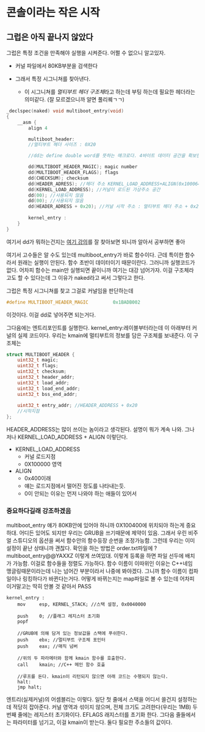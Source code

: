 # 콘솔이라는 작은 시작

## 그럽은 아직 끝나지 않았다

그럽은 특정 조건을 만족해야 실행을 시켜준다. 어쩔 수 없으니 알고있자. 

- 커널 파일에서 80KB부분을 검색한다
- 그래서 특정 시그니쳐를 찾아낸다.

    - 이 시그니쳐를 *멀티부트 헤더 구조체*라고 하는데 부팅 하는데 필요한 헤더라는 의미같다. (잘 모르겠으니까 알면 풀리퀘ㄱㄱ)

```c++
_declspec(naked) void multiboot_entry(void)
{
	__asm {
		align 4

		multiboot_header:
		//멀티부트 헤더 사이즈 : 0X20

        //dd는 define double word를 뜻하는 매크로다. 4바이트 데이터 공간을 확보한다.

		dd(MULTIBOOT_HEADER_MAGIC); magic number
		dd(MULTIBOOT_HEADER_FLAGS); flags
		dd(CHECKSUM); checksum
		dd(HEADER_ADRESS); //헤더 주소 KERNEL_LOAD_ADDRESS+ALIGN(0x100064)
		dd(KERNEL_LOAD_ADDRESS); //커널이 로드된 가상주소 공간
		dd(00); //사용되지 않음
		dd(00); //사용되지 않음
		dd(HEADER_ADRESS + 0x20); //커널 시작 주소 : 멀티부트 헤더 주소 + 0x20, kernel_entry
			
		kernel_entry :
	}
}

```
여기서 dd가 뭐하는건지는 [여기 강의](http://www.cs.virginia.edu/~evans/cs216/guides/x86.html)를 잘 찾아보면 되니까 알아서 공부하면 좋아

여기서 고수들은 알 수도 있는데 multiboot_entry가 바로 함수이다. 근데 특이한 함수라서 원래는 실행이 안된다. 함수 초반이 데이터이기 때문이란다. 그러니까 실행코드가 없다. 어차피 함수는 main만 실행되면 끝이니까 여기는 대강 넘어가자. 이걸 구조체라고도 할 수 있다는데 그 이유가 naked라고 써서 그렇다고 한다.

그럽은 특정 시그니쳐를 찾고 그걸로 커널임을 판단하는데 
```c
#define MULTIBOOT_HEADER_MAGIC         0x1BADB002
```
이것이다. 이걸 dd로 넣어주면 되는거다.

그다음에는 엔트리포인트를 실행한다. kernel_entry:레이블부터라는데 이 아래부터 커널의 실제 코드이다. 우리는 kmain에 멀티부트의 정보를 담은 구조체를 보내준다. 이 구조체는 
```c++
struct MULTIBOOT_HEADER {
	uint32_t magic;
	uint32_t flags;
	uint32_t checksum;
	uint32_t header_addr;
	uint32_t load_addr;
	uint32_t load_end_addr;
	uint32_t bss_end_addr;
	
    uint32_t entry_addr; //HEADER_ADDRESS + 0x20
    //시작지점
};
```
HEADER_ADDRESS는 많이 쓰이는 놈이라고 생각된다. 설명이 뭐가 계속 나와. 그나저나 KERNEL_LOAD_ADDRESS + ALIGN 이렇단다. 

- KERNEL_LOAD_ADDRESS
    - 커널 로드지점
    - 0X100000 영역
- ALIGN
    - 0x400이래
    - 얘는 로드지점에서 떨어진 정도를 나타내는듯. 
    - 0이 안되는 이유는 먼저 나와야 하는 애들이 있어서

<h3>중요하다길래 강조하겠음</h3>
multiboot_entry 얘가 80KB안에 있어야 하니까 0X100400에 위치되야 하는게 중요하대. 어디든 있어도 되지만 우리는 GRUB을 쓰기때문에 제약이 있음. 그래서 우린 비주얼 스튜디오의 옵션을 써서 함수안의 함수등장 순번을 조정가능함. 그런데 우리는 이미 설정이 끝난 상태니까 괜찮다. 확인을 하는 방법은 order.txt파일에 ?multiboot_entry@@YAXXZ 이렇게 쓰여있대. 이렇게 등록을 하면 파일 선두에 배치가 가능함. 이걸로 함수들을 정렬도 가능하다. 
함수 이름이 <?multiboot_entry@@YAXXZ> 이따위인 이유는 C++네임 맹글링때문이라는데 나는 넘어간 부분이라서 나중에 봐야겠다. 그니까 함수 이름이 컴파일이나 링킹하다가 바뀐다는거다. 어떻게 바뀌는지는 map파일로 볼 수 있는데 어차피 이거말고는 딱히 안볼 것 같아서 PASS

```assembly
kernel_entry :
    mov     esp, KERNEL_STACK; //스택 설정, 0x0040000

    push    0; //플래그 레지스터 초기화
    popf

    //GRUB에 의해 담겨 있는 정보값을 스택에 푸쉬한다.
    push    ebx; //멀티부트 구조체 포인터
    push    eax; //매직 넘버

    //위의 두 파라메터와 함께 kmain 함수를 호출한다.
    call    kmain; //C++ 메인 함수 호출

    //루프를 돈다. kmain이 리턴되지 않으면 아래 코드는 수행되지 않는다.
    halt:
    jmp halt;
```
엔트리(실제커널)의 어셈블리는 이렇다. 일단 첫 줄에서 스택을 어디서 쓸건지 설정하는데 적당히 잡아준다. 커널 영역과 섞이지 않으며, 전체 크기도 고려한다(우리는 1MB)
두번째 줄에는 레지스터 초기화이다. EFLAGS 래지스터를 초기화 한다.
그다음 줄들에서는 파라미터를 넘기고, 이걸 kmain이 받는다. 둘다 필요한 주소들의 값이다.